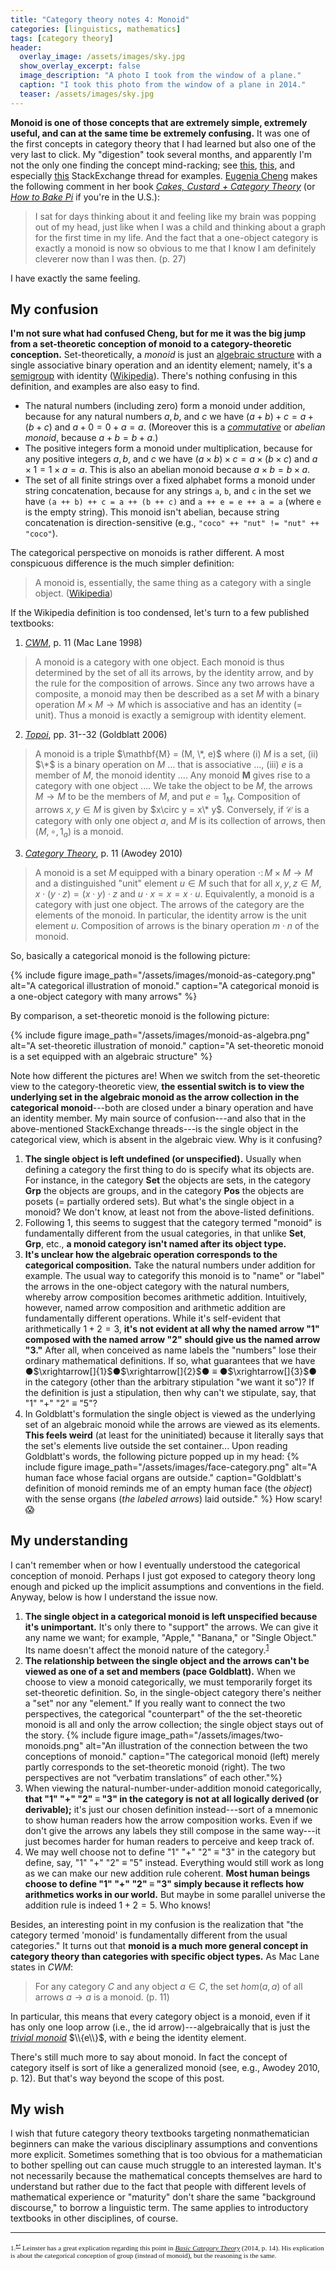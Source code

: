 ```yaml
---
title: "Category theory notes 4: Monoid"
categories: [linguistics, mathematics]
tags: [category theory]
header:
  overlay_image: /assets/images/sky.jpg
  show_overlay_excerpt: false
  image_description: "A photo I took from the window of a plane."
  caption: "I took this photo from the window of a plane in 2014."
  teaser: /assets/images/sky.jpg
---
```


**Monoid is one of those concepts that are extremely simple, extremely useful, and can at the same time be extremely confusing.** It was one of the first concepts in category theory that I had learned but also one of the very last to click. My "digestion" took several months, and apparently I'm not the only one finding the concept mind-racking; see [this](https://math.stackexchange.com/questions/1332690/monoid-as-a-single-object-category), [this](https://math.stackexchange.com/questions/2674616/how-can-a-monoid-be-a-category-with-just-one-object), and especially [this](https://math.stackexchange.com/questions/957526/trying-to-understand-significance-of-monoid-as-a-one-object-category) StackExchange thread for examples. [Eugenia Cheng](http://eugeniacheng.com) makes the following comment in her book [_Cakes, Custard + Category Theory_](https://books.google.co.uk/books?id=fhW8rQEACAAJ&source=gbs_book_other_versions) (or [_How to Bake Pi_](https://books.google.co.uk/books?id=UzKVBgAAQBAJ&source=gbs_navlinks_s) if you're in the U.S.):
>I sat for days thinking about it and feeling like my brain was popping out of my head, just like when I was a child and thinking about a graph for the first time in my life. And the fact that a one-object category is exactly a monoid is now so obvious to me that I know I am definitely cleverer now than I was then. (p.&nbsp;27)

I have exactly the same feeling.

## My confusion
**I'm not sure what had confused Cheng, but for me it was the big jump from a set-theoretic conception of monoid to a category-theoretic conception.** Set-theoretically, a _monoid_ is just an [algebraic structure](https://en.wikipedia.org/wiki/Algebraic_structure) with a single associative binary operation and an identity element; namely, it's a [semigroup](https://en.wikipedia.org/wiki/Semigroup) with identity ([Wikipedia](https://en.wikipedia.org/wiki/Monoid)). There's nothing confusing in this definition, and examples are also easy to find.
- The natural numbers (including zero) form a monoid under addition, because for any natural numbers $a, b,$ and $c$ we have $(a+b)+c = a+(b+c)$ and $a+0 = 0+a = a$. (Moreover this is a [_commutative_](https://en.wikipedia.org/wiki/Monoid#Commutative_monoid) or _abelian monoid_, because $a+b = b+a$.)
- The positive integers form a monoid under multiplication, because for any positive integers $a, b,$ and $c$ we have $(a \times b)\times c = a\times (b\times c)$ and $a\times 1 = 1\times a = a$. This is also an abelian monoid because $a\times b = b\times a$.
- The set of all finite strings over a fixed alphabet forms a monoid under string concatenation, because for any strings `a`, `b`, and `c` in the set we have `(a ++ b) ++ c = a ++ (b ++ c)` and `a ++ e = e ++ a = a` (where `e` is the empty string). This monoid isn't abelian, because string concatenation is direction-sensitive (e.g., `"coco" ++ "nut" != "nut" ++ "coco"`).

The categorical perspective on monoids is rather different. A most conspicuous difference is the much simpler definition:
>A monoid is, essentially, the same thing as a category with a single object. ([Wikipedia](https://en.wikipedia.org/wiki/Monoid#Relation_to_category_theory))

If the Wikipedia definition is too condensed, let's turn to a few published textbooks:
1. [_CWM_](https://books.google.co.uk/books?id=MXboNPdTv7QC&source=gbs_navlinks_s), p.&nbsp;11 (Mac Lane 1998)
>A monoid is a category with one object. Each monoid is thus determined by the set of all its arrows, by the identity arrow, and by the rule for the composition of arrows. Since any two arrows have a composite, a monoid may then be described as a set $M$ with a binary operation $M\times M \rightarrow M$ which is associative and has an identity (= unit). Thus a monoid is exactly a semigroup with identity element.
2. [_Topoi_](https://books.google.co.uk/books?id=AwLc-12-7LMC&source=gbs_book_other_versions), pp.&nbsp;31--32 (Goldblatt 2006)
>A monoid is a triple $\mathbf{M} = (M, \*, e)$ where (i) $M$ is a set, (ii) $\*$ is a binary operation on $M$ ... that is associative ..., (iii) $e$ is a member of $M$, the monoid identity .... Any monoid $\mathbf{M}$ gives rise to a category with one object .... We take the object to be $M$, the arrows $M \rightarrow M$ to be the members of $M$, and put $e = 1_M$. Composition of arrows $x,y\in M$ is given by $x\circ y = x\* y$. Conversely, if $\mathcal{C}$ is a category with only one object $a$, and $M$ is its collection of arrows, then $(M, \circ, 1_a)$ is a monoid.
3. [_Category Theory_](https://books.google.co.uk/books/about/Category_Theory.html?id=-MCJ6x2lC7oC&redir_esc=y), p.&nbsp;11 (Awodey 2010)
>A monoid is a set $M$ equipped with a binary operation $\cdot\colon M\times M \rightarrow M$ and a distinguished "unit" element $u \in M$ such that for all $x, y, z \in M, x\cdot(y\cdot z) = (x\cdot y)\cdot z$ and $u\cdot x = x = x\cdot u$. Equivalently, a monoid is a category with just one object. The arrows of the category are the elements of the monoid. In particular, the identity arrow is the unit element $u$. Composition of arrows is the binary operation $m\cdot n$ of the monoid.

So, basically a categorical monoid is the following picture:

{% include figure image_path="/assets/images/monoid-as-category.png" alt="A categorical illustration of monoid." caption="A categorical monoid is a one-object category with many arrows" %}

By comparison, a set-theoretic monoid is the following picture:

{% include figure image_path="/assets/images/monoid-as-algebra.png" alt="A set-theoretic illustration of monoid." caption="A set-theoretic monoid is a set equipped with an algebraic structure" %}

Note how different the pictures are! When we switch from the set-theoretic view to the category-theoretic view, **the essential switch is to view the underlying set in the algebraic monoid as the arrow collection in the categorical monoid**---both are closed under a binary operation and have an identity member. My main source of confusion---and also that in the above-mentioned StackExchange threads---is the single object in the categorical view, which is absent in the algebraic view. Why is it confusing?
1. **The single object is left undefined (or unspecified).** Usually when defining a category the first thing to do is specify what its objects are. For instance, in the category $\mathbf{Set}$ the objects are sets, in the category $\mathbf{Grp}$ the objects are groups, and in the category $\mathbf{Pos}$ the objects are posets (= partially ordered sets). But what's the single object in a monoid? We don't know, at least not from the above-listed definitions.
2. Following 1, this seems to suggest that the category termed "monoid" is fundamentally different from the usual categories, in that unlike $\mathbf{Set}$, $\mathbf{Grp}$, etc., **a monoid category isn't named after its object type.**
3. **It's unclear how the algebraic operation corresponds to the categorical composition.** Take the natural numbers under   addition for example. The usual way to categorify this monoid is to "name" or "label" the arrows in the one-object category with the natural numbers, whereby arrow composition becomes arithmetic addition. Intuitively, however, named arrow composition and arithmetic addition are fundamentally different operations. While it's self-evident that arithmetically $1+2=3$, **it's not evident at all why the named arrow "1" composed with the named arrow "2" should give us the named arrow "3."** After all, when conceived as name labels the "numbers" lose their ordinary mathematical definitions. If so, what guarantees that we have &#9679;$\xrightarrow[]{1}$&#9679;$\xrightarrow[]{2}$&#9679;&nbsp;$\equiv$&nbsp;&#9679;$\xrightarrow[]{3}$&#9679; in the category (other than the arbitrary stipulation "we want it so")? If the definition is just a stipulation, then why can't we stipulate, say, that "1" "+" "2" $\equiv$ "5"?
4. In Goldblatt's formulation the single object is viewed as the underlying set of an algebraic monoid while the arrows are viewed as its elements. **This feels weird** (at least for the uninitiated) because it literally says that the set's elements live outside the set container... Upon reading Goldblatt's words, the following picture popped up in my head:
{% include figure image_path="/assets/images/face-category.png" alt="A human face whose facial organs are outside." caption="Goldblatt's definition of monoid reminds me of an empty human face (the _object_) with the sense organs (_the labeled arrows_) laid outside." %}
How scary!😱

## My understanding
I can't remember when or how I eventually understood the categorical conception of monoid. Perhaps I just got exposed to category theory long enough and picked up the implicit assumptions and conventions in the field. Anyway, below is how I understand the issue now.

1. **The single object in a categorical monoid is left unspecified because it's unimportant.** It's only there to "support" the arrows. We can give it any name we want; for example, "Apple," "Banana," or "Single Object." Its name doesn't affect the monoid nature of the category.<sup><a href="#fn1" id="ref1">1</a></sup>
2. **The relationship between the single object and the arrows can't be viewed as one of a set and members (pace Goldblatt).** When we choose to view a monoid categorically, we must temporarily forget its set-theoretic definition. So, in the single-object category there's neither a "set" nor any "element." If you really want to connect the two perspectives, the categorical "counterpart" of the the set-theoretic monoid is all and only the arrow collection; the single object stays out of the story.
{% include figure image_path="/assets/images/two-monoids.png" alt="An illustration of the connection between the two conceptions of monoid." caption="The categorical monoid (left) merely partly corresponds to the set-theoretic monoid (right). The two perspectives are not &#8220;verbatim translations&#8221; of each other."%}
3. When viewing the natural-number-under-addition monoid categorically, **that "1" "+" "2" $\equiv$ "3" in the category is not at all logically derived (or derivable);** it's just our chosen definition instead---sort of a mnemonic to show human readers how the arrow composition works. Even if we don't give the arrows any labels they still compose in the same way---it just becomes harder for human readers to perceive and keep track of.
4. We may well choose not to define "1" "+" "2" $\equiv$ "3" in the category but define, say, "1" "+" "2" $\equiv$ "5" instead. Everything would still work as long as we can make our new addition rule coherent. **Most human beings choose to define "1" "+" "2" $\equiv$ "3" simply because it reflects how arithmetics works in our world.** But maybe in some parallel universe the addition rule is indeed $1+2=5$. Who knows!

Besides, an interesting point in my confusion is the realization that "the category termed 'monoid' is fundamentally different from the usual categories." It turns out that **monoid is a much more general concept in category theory than categories with specific object types.** As Mac Lane states in _CWM_:
>For any category $C$ and any object $a\in C$, the set $hom(a,a)$ of all arrows $a\rightarrow a$ is a monoid. (p.&nbsp;11)

In particular, this means that every category object is a monoid, even if it has only one loop arrow (i.e., the id arrow)---algebraically that is just the [_trivial monoid_](https://en.wikipedia.org/wiki/Trivial_group) $\\{e\\}$, with $e$ being the identity element.

There's still much more to say about monoid. In fact the concept of category itself is sort of like a generalized monoid (see, e.g., Awodey 2010, p.&nbsp;12). But that's way beyond the scope of this post.

## My wish
I wish that future category theory textbooks targeting nonmathematician beginners can make the various disciplinary assumptions and conventions more explicit. Sometimes something that is too obvious for a mathematician to bother spelling out can cause much struggle to an interested layman. It's not necessarily because the mathematical concepts themselves are hard to understand but rather due to the fact that people with different levels of mathematical experience or "maturity" don't share the same "background discourse," to borrow a linguistic term. The same applies to introductory textbooks in other disciplines, of course.

<hr>
<div style="font-family: serif; font-size: 0.8em;">
<a id="fn1">1.</a><sup><a href="#ref1" title="Jump back to footnote 1 in the text.">↩</a></sup> Leinster has a great explication regarding this point in <a href="https://books.google.co.uk/books?id=Q3vsAwAAQBAJ&source=gbs_navlinks_s"><em>Basic Category Theory</em></a> (2014, p.&nbsp;14). His explication is about the categorical conception of group (instead of monoid), but the reasoning is the same.
</div>
